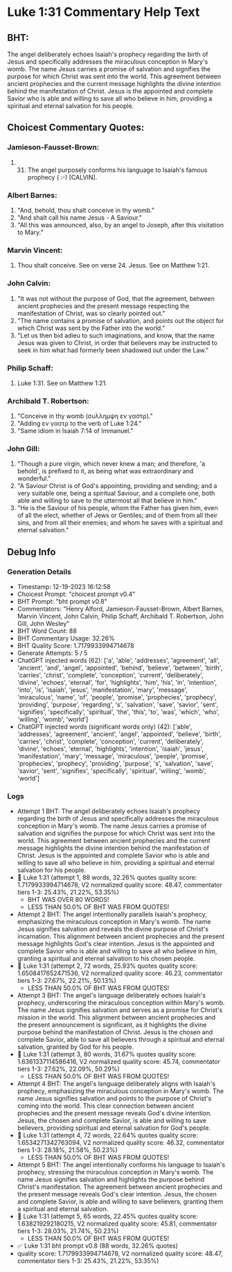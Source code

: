 # Luke 1:31 Commentary Help Text

## BHT:
The angel deliberately echoes Isaiah's prophecy regarding the birth of Jesus and specifically addresses the miraculous conception in Mary's womb. The name Jesus carries a promise of salvation and signifies the purpose for which Christ was sent into the world. This agreement between ancient prophecies and the current message highlights the divine intention behind the manifestation of Christ. Jesus is the appointed and complete Savior who is able and willing to save all who believe in him, providing a spiritual and eternal salvation for his people.

## Choicest Commentary Quotes:
### Jamieson-Fausset-Brown:
1. 31. The angel purposely conforms
	his language to Isaiah's famous prophecy ( :-) [CALVIN].


### Albert Barnes:
1. "And, behold, thou shalt conceive in thy womb."
2. "And shalt call his name Jesus - A Saviour."
3. "All this was announced, also, by an angel to Joseph, after this visitation to Mary."

### Marvin Vincent:
1. Thou shalt conceive. See on verse 24. 
Jesus. See on Matthew 1:21.


### John Calvin:
1. "It was not without the purpose of God, that the agreement, between ancient prophecies and the present message respecting the manifestation of Christ, was so clearly pointed out."
2. "The name contains a promise of salvation, and points out the object for which Christ was sent by the Father into the world."
3. "Let us then bid adieu to such imaginations, and know, that the name Jesus was given to Christ, in order that believers may be instructed to seek in him what had formerly been shadowed out under the Law."

### Philip Schaff:
1. Luke 1:31. See on Matthew 1:21.
	


### Archibald T. Robertson:
1. "Conceive in thy womb (συλλημψη εν γαστρ)." 
2. "Adding εν γαστρ to the verb of Luke 1:24."
3. "Same idiom in Isaiah 7:14 of Immanuel."

### John Gill:
1. "Though a pure virgin, which never knew a man; and therefore, 'a behold', is prefixed to it, as being what was extraordinary and wonderful."
2. "A Saviour Christ is of God's appointing, providing and sending; and a very suitable one, being a spiritual Saviour, and a complete one, both able and willing to save to the uttermost all that believe in him."
3. "He is the Saviour of his people, whom the Father has given him, even of all the elect, whether of Jews or Gentiles; and of them from all their sins, and from all their enemies; and whom he saves with a spiritual and eternal salvation."


## Debug Info
### Generation Details
- Timestamp: 12-19-2023 16:12:58
- Choicest Prompt: "choicest prompt v0.4"
- BHT Prompt: "bht prompt v0.8"
- Commentators: "Henry Alford, Jamieson-Fausset-Brown, Albert Barnes, Marvin Vincent, John Calvin, Philip Schaff, Archibald T. Robertson, John Gill, John Wesley"
- BHT Word Count: 88
- BHT Commentary Usage: 32.26%
- BHT Quality Score: 1.7179933994714678
- Generate Attempts: 5 / 5
- ChatGPT injected words (62):
	['a', 'able', 'addresses', 'agreement', 'all', 'ancient', 'and', 'angel', 'appointed', 'behind', 'believe', 'between', 'birth', 'carries', 'christ', 'complete', 'conception', 'current', 'deliberately', 'divine', 'echoes', 'eternal', 'for', 'highlights', 'him', 'his', 'in', 'intention', 'into', 'is', 'isaiah', 'jesus', 'manifestation', 'mary', 'message', 'miraculous', 'name', 'of', 'people', 'promise', 'prophecies', 'prophecy', 'providing', 'purpose', 'regarding', 's', 'salvation', 'save', 'savior', 'sent', 'signifies', 'specifically', 'spiritual', 'the', 'this', 'to', 'was', 'which', 'who', 'willing', 'womb', 'world']
- ChatGPT injected words (significant words only) (42):
	['able', 'addresses', 'agreement', 'ancient', 'angel', 'appointed', 'believe', 'birth', 'carries', 'christ', 'complete', 'conception', 'current', 'deliberately', 'divine', 'echoes', 'eternal', 'highlights', 'intention', 'isaiah', 'jesus', 'manifestation', 'mary', 'message', 'miraculous', 'people', 'promise', 'prophecies', 'prophecy', 'providing', 'purpose', 's', 'salvation', 'save', 'savior', 'sent', 'signifies', 'specifically', 'spiritual', 'willing', 'womb', 'world']

### Logs
- Attempt 1 BHT: The angel deliberately echoes Isaiah's prophecy regarding the birth of Jesus and specifically addresses the miraculous conception in Mary's womb. The name Jesus carries a promise of salvation and signifies the purpose for which Christ was sent into the world. This agreement between ancient prophecies and the current message highlights the divine intention behind the manifestation of Christ. Jesus is the appointed and complete Savior who is able and willing to save all who believe in him, providing a spiritual and eternal salvation for his people.
- 🔄 Luke 1:31 (attempt 1, 88 words, 32.26% quotes quality score: 1.7179933994714678, V2 normalized quality score: 48.47, commentator tiers 1-3: 25.43%, 21.22%, 53.35%) 
	- BHT WAS OVER 80 WORDS! 
	- LESS THAN 50.0% OF BHT WAS FROM QUOTES!
- Attempt 2 BHT: The angel intentionally parallels Isaiah's prophecy, emphasizing the miraculous conception in Mary's womb. The name Jesus signifies salvation and reveals the divine purpose of Christ's incarnation. This alignment between ancient prophecies and the present message highlights God's clear intention. Jesus is the appointed and complete Savior who is able and willing to save all who believe in him, granting a spiritual and eternal salvation to his chosen people.
- 🔄 Luke 1:31 (attempt 2, 72 words, 25.93% quotes quality score: 1.6508417652471536, V2 normalized quality score: 46.23, commentator tiers 1-3: 27.67%, 22.21%, 50.13%) 
	- LESS THAN 50.0% OF BHT WAS FROM QUOTES!
- Attempt 3 BHT: The angel's language deliberately echoes Isaiah's prophecy, underscoring the miraculous conception within Mary's womb. The name Jesus signifies salvation and serves as a promise for Christ's mission in the world. This alignment between ancient prophecies and the present announcement is significant, as it highlights the divine purpose behind the manifestation of Christ. Jesus is the chosen and complete Savior, able to save all believers through a spiritual and eternal salvation, granted by God for his people.
- 🔄 Luke 1:31 (attempt 3, 80 words, 31.67% quotes quality score: 1.6361337114586416, V2 normalized quality score: 45.74, commentator tiers 1-3: 27.62%, 22.09%, 50.29%) 
	- LESS THAN 50.0% OF BHT WAS FROM QUOTES!
- Attempt 4 BHT: The angel's language deliberately aligns with Isaiah's prophecy, emphasizing the miraculous conception in Mary's womb. The name Jesus signifies salvation and points to the purpose of Christ's coming into the world. This clear connection between ancient prophecies and the present message reveals God's divine intention. Jesus, the chosen and complete Savior, is able and willing to save believers, providing spiritual and eternal salvation for God's people.
- 🔄 Luke 1:31 (attempt 4, 72 words, 22.64% quotes quality score: 1.6534271342763094, V2 normalized quality score: 46.32, commentator tiers 1-3: 28.18%, 21.58%, 50.23%) 
	- LESS THAN 50.0% OF BHT WAS FROM QUOTES!
- Attempt 5 BHT: The angel intentionally conforms his language to Isaiah's prophecy, stressing the miraculous conception in Mary's womb. The name Jesus signifies salvation and highlights the purpose behind Christ's manifestation. The agreement between ancient prophecies and the present message reveals God's clear intention. Jesus, the chosen and complete Savior, is able and willing to save believers, granting them a spiritual and eternal salvation.
- 🔄 Luke 1:31 (attempt 5, 65 words, 22.45% quotes quality score: 1.638219292180215, V2 normalized quality score: 45.81, commentator tiers 1-3: 28.03%, 21.74%, 50.23%) 
	- LESS THAN 50.0% OF BHT WAS FROM QUOTES!
- ✅ Luke 1:31 bht prompt v0.8 (88 words, 32.26% quotes)
- quality score: 1.7179933994714678, V2 normalized quality score: 48.47, commentator tiers 1-3: 25.43%, 21.22%, 53.35%)